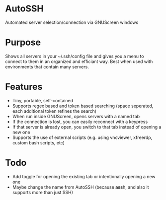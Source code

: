 # AutoSSH
Automated server selection/connection via GNUScreen windows

# Purpose
Shows all servers in your ~/.ssh/config file and gives you a menu to connect to them in an organized and efficiant way. Best when used with environments that contain many servers.

# Features
* Tiny, portable, self-contained
* Supports regex based and token based searching (space seperated, each additional token refines the search)
* When run inside GNUScreen, opens servers with a named tab
* If the connection is lost, you can easily reconnect with a keypress
* If that server is already open, you switch to that tab instead of opening a new one
* Supports the use of external scripts (e.g. using vncviewer, xfreerdp, custom bash scripts, etc)

# Todo
* Add toggle for opening the existing tab or intentionally opening a new one
* Maybe change the name from AutoSSH (because **ass**h, and also it supports more than just SSH)
